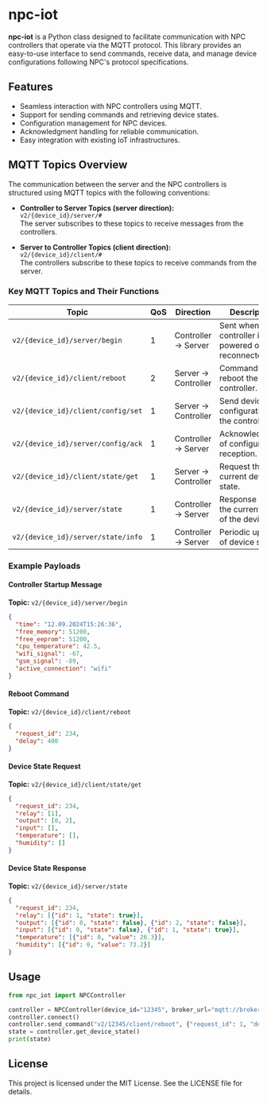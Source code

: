 # npc-iot

**npc-iot** is a Python class designed to facilitate communication with NPC controllers that operate via the MQTT protocol. This library provides an easy-to-use interface to send commands, receive data, and manage device configurations following NPC's protocol specifications.

## Features

- Seamless interaction with NPC controllers using MQTT.
- Support for sending commands and retrieving device states.
- Configuration management for NPC devices.
- Acknowledgment handling for reliable communication.
- Easy integration with existing IoT infrastructures.

## MQTT Topics Overview

The communication between the server and the NPC controllers is structured using MQTT topics with the following conventions:

- **Controller to Server Topics (server direction):**  
  `v2/{device_id}/server/#`  
  The server subscribes to these topics to receive messages from the controllers.

- **Server to Controller Topics (client direction):**  
  `v2/{device_id}/client/#`  
  The controllers subscribe to these topics to receive commands from the server.

### Key MQTT Topics and Their Functions

| Topic                                      | QoS | Direction          | Description                                          |
|--------------------------------------------|-----|--------------------|------------------------------------------------------|
| `v2/{device_id}/server/begin`               | 1   | Controller → Server | Sent when the controller is powered on or reconnected. |
| `v2/{device_id}/client/reboot`              | 2   | Server → Controller | Command to reboot the controller.                     |
| `v2/{device_id}/client/config/set`          | 1   | Server → Controller | Send device configuration to the controller.          |
| `v2/{device_id}/server/config/ack`          | 1   | Controller → Server | Acknowledgment of configuration reception.            |
| `v2/{device_id}/client/state/get`           | 1   | Server → Controller | Request the current device state.                     |
| `v2/{device_id}/server/state`               | 1   | Controller → Server | Response with the current state of the device.        |
| `v2/{device_id}/server/state/info`          | 1   | Controller → Server | Periodic updates of device state.                     |

### Example Payloads

#### Controller Startup Message  
**Topic:** `v2/{device_id}/server/begin`  
```json
{
  "time": "12.09.2024T15:26:36",
  "free_memory": 51200,
  "free_eeprom": 51200,
  "cpu_temperature": 42.5,
  "wifi_signal": -67,
  "gsm_signal": -89,
  "active_connection": "wifi"
}
```

#### Reboot Command  
**Topic:** `v2/{device_id}/client/reboot`  
```json
{
  "request_id": 234,
  "delay": 400
}
```

#### Device State Request  
**Topic:** `v2/{device_id}/client/state/get`  
```json
{
  "request_id": 234,
  "relay": [1],
  "output": [0, 2],
  "input": [],
  "temperature": [],
  "humidity": []
}
```

#### Device State Response  
**Topic:** `v2/{device_id}/server/state`  
```json
{
  "request_id": 234,
  "relay": [{"id": 1, "state": true}],
  "output": [{"id": 0, "state": false}, {"id": 2, "state": false}],
  "input": [{"id": 0, "state": false}, {"id": 1, "state": true}],
  "temperature": [{"id": 0, "value": 26.3}],
  "humidity": [{"id": 0, "value": 73.2}]
}
```
## Usage

```python
from npc_iot import NPCController

controller = NPCController(device_id="12345", broker_url="mqtt://broker.npc.com.ua")
controller.connect()
controller.send_command("v2/12345/client/reboot", {"request_id": 1, "delay": 500})
state = controller.get_device_state()
print(state)
```

## License

This project is licensed under the MIT License. See the LICENSE file for details.

